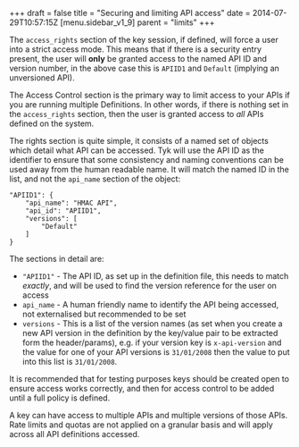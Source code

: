 +++
draft = false
title = "Securing and limiting API access"
date = 2014-07-29T10:57:15Z
[menu.sidebar_v1_9]
    parent = "limits"
+++

The `access_rights` section of the key session, if defined, will force a user into a strict access mode. This means that if there is a security entry present,
the user will **only** be granted access to the named API ID and version number, in the above case this is `APIID1` and `Default` (implying an unversioned API).

The Access Control section is the primary way to limit access to your APIs if you are running multiple Definitions. In other words, if there is nothing set in the
`access_rights` section, then the user is granted access to *all* APIs defined on the system.

The rights section is quite simple, it consists of a named set of objects which detail what API can be accessed. Tyk will use the API ID as the identifier to ensure
that some consistency and naming conventions can be used away from the human readable name. It will match the named ID in the list, and not the `api_name` section
of the object:

    "APIID1": {
        "api_name": "HMAC API",
        "api_id": "APIID1",
        "versions": [
            "Default"
        ]
    }

The sections in detail are:

- `"APIID1"` - The API ID, as set up in the definition file, this needs to match *exactly*, and will be used to find the version reference for the user on access
- `api_name` - A human friendly name to identify the API being accessed, not externalised but recommended to be set
- `versions` - This is a list of the version names (as set when you create a new API version in the definition by the key/value pair to be extracted form the header/params), e.g. if your version key is `x-api-version` and the value for one of your API versions is `31/01/2008` then the value to put into this list is `31/01/2008`.

It is recommended that for testing purposes keys should be created open to ensure access works correctly, and then for access control to be added until a full policy is defined.

A key can have access to multiple APIs and multiple versions of those APIs. Rate limits and quotas are not applied on a granular basis and will apply across all API definitions accessed.
